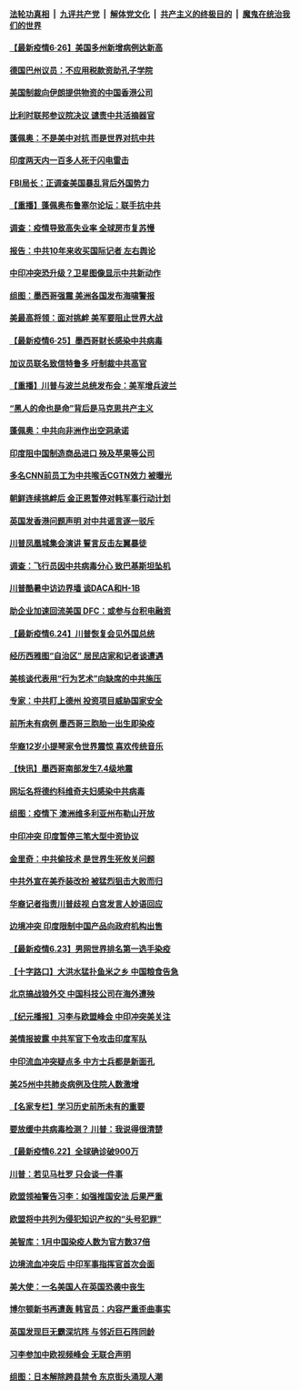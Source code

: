 ####  [法轮功真相](../../../../basic/blob/master/README.md?t=06261331) &nbsp;|&nbsp; [九评共产党](../../../../9ping.md/blob/master/README.md?t=06261331) &nbsp;|&nbsp; [解体党文化](../../../../jtdwh.md/blob/master/README.md?t=06261331)  &nbsp;|&nbsp; [共产主义的终极目的](../../../../gczydzjmd.md/blob/master/README.md?t=06261331) &nbsp;|&nbsp; [魔鬼在统治我们的世界](../../../../mgztzwmdsj.md/blob/master/README.md?t=06261331) 

#### [【最新疫情6·26】美国多州新增病例达新高](../pages/nsc418/n12213008.md?t=06261331) 

#### [德国巴州议员：不应用税款资助孔子学院](../pages/nsc418/n12213025.md?t=06261331) 

#### [美国制裁向伊朗提供物资的中国香港公司](../pages/nsc418/n12212790.md?t=06261331) 

#### [比利时联邦参议院决议 谴责中共活摘器官](../pages/nsc418/n12212777.md?t=06261331) 

#### [蓬佩奥：不是美中对抗 而是世界对抗中共](../pages/nsc418/n12212375.md?t=06261331) 

#### [印度两天内一百多人死于闪电雷击](../pages/nsc418/n12212509.md?t=06261331) 

#### [FBI局长：正调查美国暴乱背后外国势力](../pages/nsc418/n12212191.md?t=06261331) 

#### [【重播】蓬佩奥布鲁塞尔论坛：联手抗中共](../pages/nsc418/n12211937.md?t=06261331) 

#### [调查：疫情导致高失业率 全球房市复苏慢](../pages/nsc418/n12211645.md?t=06261331) 

#### [报告：中共10年来收买国际记者 左右舆论](../pages/nsc418/n12211954.md?t=06261331) 

#### [中印冲突恐升级？卫星图像显示中共新动作](../pages/nsc418/n12211793.md?t=06261331) 

#### [组图：墨西哥强震 美洲各国发布海啸警报](../pages/nsc418/n12208966.md?t=06261331) 

#### [美最高将领：面对挑衅 美军要阻止世界大战](../pages/nsc418/n12211458.md?t=06261331) 

#### [【最新疫情6·25】墨西哥财长感染中共病毒](../pages/nsc418/n12210649.md?t=06261331) 

#### [加议员联名致信特鲁多 吁制裁中共高官](../pages/nsc418/n12211291.md?t=06261331) 

#### [【重播】川普与波兰总统发布会：美军增兵波兰](../pages/nsc418/n12209733.md?t=06261331) 

#### [“黑人的命也是命”背后是马克思共产主义](../pages/nsc418/n12210133.md?t=06261331) 

#### [蓬佩奥：中共向非洲作出空洞承诺](../pages/nsc418/n12210177.md?t=06261331) 

#### [印度阻中国制造商品进口 殃及苹果等公司](../pages/nsc418/n12210101.md?t=06261331) 

#### [多名CNN前员工为中共喉舌CGTN效力 被曝光](../pages/nsc418/n12209805.md?t=06261331) 

#### [朝鲜连续挑衅后 金正恩暂停对韩军事行动计划](../pages/nsc418/n12209751.md?t=06261331) 

#### [英国发香港问题声明 对中共谣言逐一驳斥](../pages/nsc418/n12209623.md?t=06261331) 

#### [川普凤凰城集会演讲 誓言反击左翼暴徒](../pages/nsc418/n12209582.md?t=06261331) 

#### [调查：飞行员因中共病毒分心 致巴基斯坦坠机](../pages/nsc418/n12209346.md?t=06261331) 

#### [川普酷暑中访边界墙 谈DACA和H-1B](../pages/nsc418/n12209551.md?t=06261331) 

#### [助企业加速回流美国 DFC：或参与台积电融资](../pages/nsc418/n12209064.md?t=06261331) 

#### [【最新疫情6.24】川普恢复会见外国总统](../pages/nsc418/n12207866.md?t=06261331) 

#### [经历西雅图“自治区” 居民店家和记者谈遭遇](../pages/nsc418/n12208062.md?t=06261331) 

#### [美核谈代表用“行为艺术”向缺席的中共施压](../pages/nsc418/n12207347.md?t=06261331) 

#### [专家：中共盯上德州 投资项目威胁国家安全](../pages/nsc418/n12207441.md?t=06261331) 

#### [前所未有病例 墨西哥三胞胎一出生即染疫](../pages/nsc418/n12207459.md?t=06261331) 

#### [华裔12岁小提琴家令世界震惊 喜欢传统音乐](../pages/nsc418/n12207095.md?t=06261331) 

#### [【快讯】墨西哥南部发生7.4级地震](../pages/nsc418/n12207367.md?t=06261331) 

#### [网坛名将德约科维奇夫妇感染中共病毒](../pages/nsc418/n12207201.md?t=06261331) 

#### [组图：疫情下 澳洲维多利亚州布勒山开放](../pages/nsc418/n12206541.md?t=06261331) 

#### [中印冲突 印度暂停三笔大型中资协议](../pages/nsc418/n12207208.md?t=06261331) 

#### [金里奇：中共偷技术 是世界生死攸关问题](../pages/nsc418/n12207082.md?t=06261331) 

#### [中共外宣在美乔装改扮 被猛烈狙击大败而归](../pages/nsc418/n12207048.md?t=06261331) 

#### [华裔记者指责川普歧视 白宫发言人妙语回应](../pages/nsc418/n12206915.md?t=06261331) 

#### [边境冲突 印度限制中国产品向政府机构出售](../pages/nsc418/n12206708.md?t=06261331) 

#### [【最新疫情6.23】男网世界排名第一选手染疫](../pages/nsc418/n12205436.md?t=06261331) 

#### [【十字路口】大洪水猛扑鱼米之乡 中国粮食告急](../pages/nsc418/n12205567.md?t=06261331) 

#### [北京搞战狼外交 中国科技公司在海外遭殃](../pages/nsc418/n12204846.md?t=06261331) 

#### [【纪元播报】习李与欧盟峰会 中印冲突美关注](../pages/nsc418/n12205264.md?t=06261331) 

#### [美情报披露 中共军官下令攻击印度军队](../pages/nsc418/n12205206.md?t=06261331) 

#### [中印流血冲突疑点多 中方士兵都是新面孔](../pages/nsc418/n12205147.md?t=06261331) 

#### [美25州中共肺炎病例及住院人数激增](../pages/nsc418/n12204895.md?t=06261331) 

#### [【名家专栏】学习历史前所未有的重要](../pages/nsc418/n12204215.md?t=06261331) 

#### [要放缓中共病毒检测？ 川普：我说得很清楚](../pages/nsc418/n12204784.md?t=06261331) 

#### [【最新疫情6.22】全球确诊破900万](../pages/nsc418/n12199354.md?t=06261331) 

#### [川普：若见马杜罗 只会谈一件事](../pages/nsc418/n12204747.md?t=06261331) 

#### [欧盟领袖警告习李：如强推国安法 后果严重](../pages/nsc418/n12204750.md?t=06261331) 

#### [欧盟将中共列为侵犯知识产权的“头号犯罪”](../pages/nsc418/n12204317.md?t=06261331) 

#### [美智库：1月中国染疫人数为官方数37倍](../pages/nsc418/n12204650.md?t=06261331) 

#### [边境流血冲突后 中印军事指挥官首次会面](../pages/nsc418/n12204638.md?t=06261331) 

#### [美大使：一名美国人在英国恐袭中丧生](../pages/nsc418/n12204415.md?t=06261331) 

#### [博尔顿新书再遭轰 韩官员：内容严重歪曲事实](../pages/nsc418/n12204194.md?t=06261331) 

#### [英国发现巨无霸深坑阵 与邻近巨石阵同龄](../pages/nsc418/n12204109.md?t=06261331) 

#### [习李参加中欧视频峰会 无联合声明](../pages/nsc418/n12203689.md?t=06261331) 

#### [组图：日本解除跨县禁令 东京街头涌现人潮](../pages/nsc418/n12203294.md?t=06261331) 

